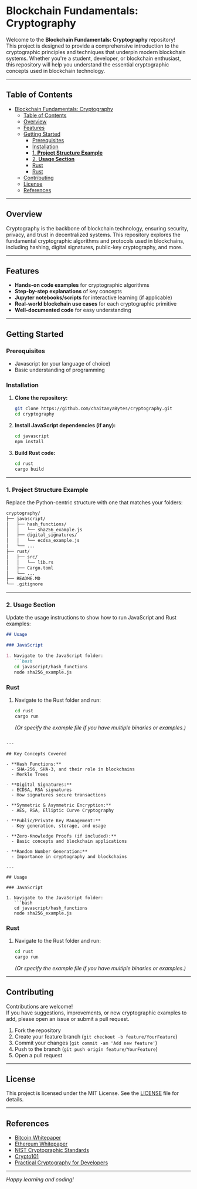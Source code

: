 # Blockchain Fundamentals: Cryptography

Welcome to the **Blockchain Fundamentals: Cryptography** repository!  
This project is designed to provide a comprehensive introduction to the cryptographic principles and techniques that underpin modern blockchain systems. Whether you're a student, developer, or blockchain enthusiast, this repository will help you understand the essential cryptographic concepts used in blockchain technology.

---

## Table of Contents

- [Blockchain Fundamentals: Cryptography](#blockchain-fundamentals-cryptography)
  - [Table of Contents](#table-of-contents)
  - [Overview](#overview)
  - [Features](#features)
  - [Getting Started](#getting-started)
    - [Prerequisites](#prerequisites)
    - [Installation](#installation)
    - [1. **Project Structure Example**](#1-project-structure-example)
    - [2. **Usage Section**](#2-usage-section)
    - [Rust](#rust)
    - [Rust](#rust-1)
  - [Contributing](#contributing)
  - [License](#license)
  - [References](#references)

---

## Overview

Cryptography is the backbone of blockchain technology, ensuring security, privacy, and trust in decentralized systems. This repository explores the fundamental cryptographic algorithms and protocols used in blockchains, including hashing, digital signatures, public-key cryptography, and more.

---

## Features

- **Hands-on code examples** for cryptographic algorithms
- **Step-by-step explanations** of key concepts
- **Jupyter notebooks/scripts** for interactive learning (if applicable)
- **Real-world blockchain use cases** for each cryptographic primitive
- **Well-documented code** for easy understanding

---

## Getting Started

### Prerequisites

- Javascript (or your language of choice)
- Basic understanding of programming

### Installation

1. **Clone the repository:**
   ```bash
   git clone https://github.com/chaitanyaBytes/cryptography.git
   cd cryptography
   ```

2. **Install JavaScript dependencies (if any):**
   ```bash
   cd javascript
   npm install
   ```

3. **Build Rust code:**
   ```bash
   cd rust
   cargo build
   ```

---

### 1. **Project Structure Example**

Replace the Python-centric structure with one that matches your folders:

```markdown
cryptography/
├── javascript/
│   ├── hash_functions/
│   │   └── sha256_example.js
│   ├── digital_signatures/
│   │   └── ecdsa_example.js
│   └── ...
├── rust/
│   ├── src/
│   │   └── lib.rs
│   ├── Cargo.toml
│   └── ...
├── README.MD
└── .gitignore
```

---

### 2. **Usage Section**

Update the usage instructions to show how to run JavaScript and Rust examples:

```markdown
## Usage

### JavaScript

1. Navigate to the JavaScript folder:
   ```bash
   cd javascript/hash_functions
   node sha256_example.js
   ```

### Rust

1. Navigate to the Rust folder and run:
   ```bash
   cd rust
   cargo run
   ```
   *(Or specify the example file if you have multiple binaries or examples.)*
```

---

## Key Concepts Covered

- **Hash Functions:**  
  - SHA-256, SHA-3, and their role in blockchains
  - Merkle Trees

- **Digital Signatures:**  
  - ECDSA, RSA signatures
  - How signatures secure transactions

- **Symmetric & Asymmetric Encryption:**  
  - AES, RSA, Elliptic Curve Cryptography

- **Public/Private Key Management:**  
  - Key generation, storage, and usage

- **Zero-Knowledge Proofs (if included):**  
  - Basic concepts and blockchain applications

- **Random Number Generation:**  
  - Importance in cryptography and blockchains

---

## Usage

### JavaScript

1. Navigate to the JavaScript folder:
   ```bash
   cd javascript/hash_functions
   node sha256_example.js
   ```

### Rust

1. Navigate to the Rust folder and run:
   ```bash
   cd rust
   cargo run
   ```
   *(Or specify the example file if you have multiple binaries or examples.)*

---

## Contributing

Contributions are welcome!  
If you have suggestions, improvements, or new cryptographic examples to add, please open an issue or submit a pull request.

1. Fork the repository
2. Create your feature branch (`git checkout -b feature/YourFeature`)
3. Commit your changes (`git commit -am 'Add new feature'`)
4. Push to the branch (`git push origin feature/YourFeature`)
5. Open a pull request

---

## License

This project is licensed under the MIT License. See the [LICENSE](LICENSE) file for details.

---

## References

- [Bitcoin Whitepaper](https://bitcoin.org/bitcoin.pdf)
- [Ethereum Whitepaper](https://ethereum.org/en/whitepaper/)
- [NIST Cryptographic Standards](https://csrc.nist.gov/publications/sp800)
- [Crypto101](https://crypto101.io/)
- [Practical Cryptography for Developers](https://cryptobook.nakov.com/)

---

*Happy learning and coding!*
